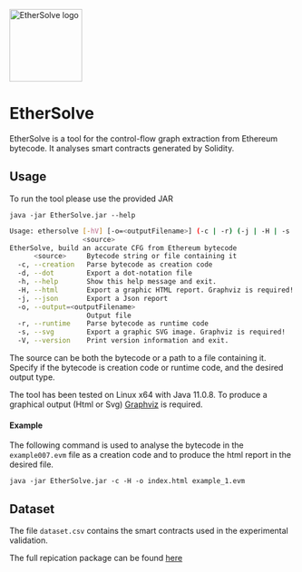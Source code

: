 <img src="https://github.com/VersusF/EtherSolve/blob/master/Logo/Logo.png" alt="EtherSolve logo" width="128px" height="128px"><br>
# EtherSolve

EtherSolve is a tool for the control-flow graph extraction from Ethereum bytecode. It analyses smart contracts generated by Solidity.

## Usage

To run the tool please use the provided JAR

`java -jar EtherSolve.jar --help`

```bash
Usage: ethersolve [-hV] [-o=<outputFilename>] (-c | -r) (-j | -H | -s | -d)
                  <source>
EtherSolve, build an accurate CFG from Ethereum bytecode
      <source>     Bytecode string or file containing it
  -c, --creation   Parse bytecode as creation code
  -d, --dot        Export a dot-notation file
  -h, --help       Show this help message and exit.
  -H, --html       Export a graphic HTML report. Graphviz is required!
  -j, --json       Export a Json report
  -o, --output=<outputFilename>
                   Output file
  -r, --runtime    Parse bytecode as runtime code
  -s, --svg        Export a graphic SVG image. Graphviz is required!
  -V, --version    Print version information and exit.
```

The source can be both the bytecode or a path to a file containing it.
Specify if the bytecode is creation code or runtime code, and the desired output type.

The tool has been tested on Linux x64 with Java 11.0.8. To produce a graphical output (Html or Svg) [Graphviz](https://graphviz.org/) is required.

#### Example

The following command is used to analyse the bytecode in the `example007.evm` file as a creation code and to produce the html report in the desired file.

`java -jar EtherSolve.jar -c -H -o index.html example_1.evm`

## Dataset

The file `dataset.csv` contains the smart contracts used in the experimental validation.

The full repication package can be found [here](https://github.com/SeUniVr/EtherSolve_ICPC2021_ReplicationPackage)